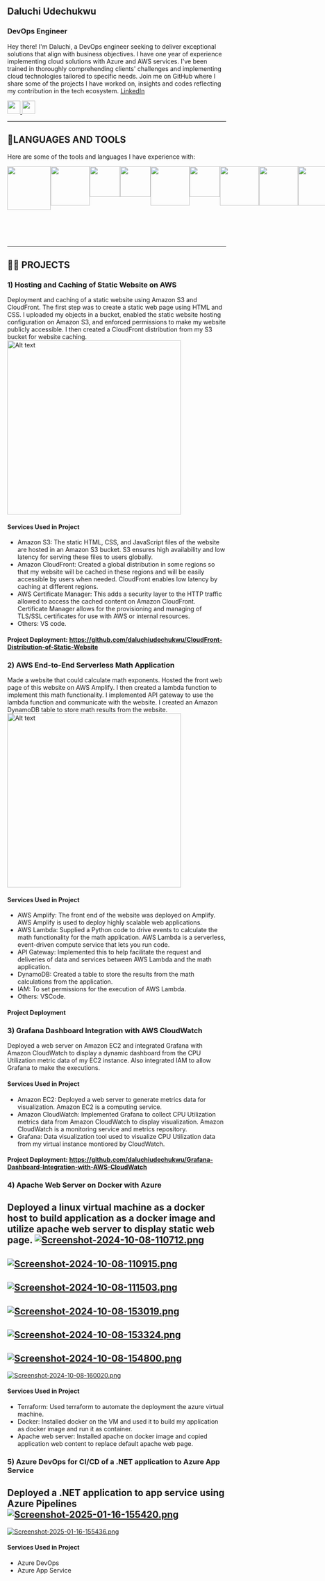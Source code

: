 ## Daluchi Udechukwu
### DevOps Engineer
Hey there! I'm Daluchi, a DevOps engineer seeking to deliver exceptional solutions that align with business objectives. I have one year of experience implementing cloud solutions with Azure and AWS services. I've been trained in thoroughly comprehending clients' challenges and implementing cloud technologies tailored to specific needs. Join me on GitHub where I share some of the projects I have worked on, insights and codes reflecting my contribution in the tech ecosystem.
[LinkedIn](https://www.linkedin.com/in/daluchi-udechukwu/)
<div id="badges">
    <a href="https://www.linkedin.com/in/daluchi-udechukwu/">
          <img src="https://cdn.jsdelivr.net/gh/devicons/devicon/icons/linkedin/linkedin-original.svg" width="30px"/>
    </a>
    <a href="https://udechukwudaluchi.wixsite.com/my-site/projects-8">
          <img src="https://img.shields.io/badge/My Portfolio-8A2BE2" height="30px" />
    </a>
</div>

-----
## 💼LANGUAGES AND TOOLS
Here are some of the tools and languages I have experience with:

<div style="display: flex; justify-content: space-around;">
    <img src="https://cdn.jsdelivr.net/gh/devicons/devicon/icons/amazonwebservices/amazonwebservices-plain-wordmark.svg" width="100px"/>
    <img src="https://cdn.jsdelivr.net/gh/devicons/devicon@latest/icons/azure/azure-original.svg" width="90px"/>
    <img src="https://cdn.jsdelivr.net/gh/devicons/devicon/icons/linux/linux-original.svg" width="70px"/>
    <img src="https://cdn.jsdelivr.net/gh/devicons/devicon/icons/docker/docker-original.svg" width="70px"/>
    <img src="https://cdn.jsdelivr.net/gh/devicons/devicon@latest/icons/azuredevops/azuredevops-original.svg" width="90px"/>
    <img src="https://cdn.jsdelivr.net/gh/devicons/devicon/icons/kubernetes/kubernetes-plain.svg" width="70px"/>
    <img src="https://cdn.jsdelivr.net/gh/devicons/devicon@latest/icons/githubactions/githubactions-original.svg" width="90px"/>
    <img src="https://cdn.jsdelivr.net/gh/devicons/devicon@latest/icons/ansible/ansible-original.svg" width="90px"/>
    <img src="https://cdn.jsdelivr.net/gh/devicons/devicon@latest/icons/terraform/terraform-original.svg" width="90px"/>
    <img src="https://www.skedler.com/blog/wp-content/uploads/2021/08/grafana-logo.png" width="170px"/>
</div>

-----
## 👩‍💻 PROJECTS
### 1) Hosting and Caching of Static Website on AWS
Deployment and caching of a static website using Amazon S3 and CloudFront. The first step was to create a static web page using HTML and CSS. I uploaded my objects in a bucket, enabled the static website hosting configuration on Amazon S3, and enforced permissions to make my website publicly accessible. I then created a CloudFront distribution from my S3 bucket for website caching.
<img src="https://i.postimg.cc/FKpwzTBS/S3-static-hosting-architectural-diagram.png" alt="Alt text" style="width:auto;height:400px;">

#### Services Used in Project
+ Amazon S3: The static HTML, CSS, and JavaScript files of the website are hosted in an Amazon S3 bucket. S3 ensures high availability and low latency for serving these files to users globally.
+ Amazon CloudFront: Created a global distribution in some regions so that my website will be cached in these regions and will be easily accessible by users when needed. CloudFront enables low latency by caching at different regions.
+ AWS Certificate Manager: This adds a security layer to the HTTP traffic allowed to access the cached content on Amazon CloudFront. Certificate Manager allows for the provisioning and managing of TLS/SSL certificates for use with AWS or internal resources.
+ Others: VS code.
#### Project Deployment: https://github.com/daluchiudechukwu/CloudFront-Distribution-of-Static-Website

### 2) AWS End-to-End Serverless Math Application
Made a website that could calculate math exponents. Hosted the front web page of this website on AWS Amplify. I then created a lambda function to implement this math functionality. I implemented API gateway to use the lambda function and communicate with the website. I created an Amazon DynamoDB table to store math results from the website.
<img src="https://i.postimg.cc/25NpFjyF/math-app-architecture.png" alt="Alt text" style="width:auto;height:400px;">

#### Services Used in Project
+ AWS Amplify: The front end of the website was deployed on Amplify. AWS Amplify is used to deploy highly scalable web applications.
+ AWS Lambda: Supplied a Python code to drive events to calculate the math functionality for the math application. AWS Lambda is a serverless, event-driven compute service that lets you run code.
+ API Gateway: Implemented this to help facilitate the request and deliveries of data and services between AWS Lambda and the math application.
+ DynamoDB: Created a table to store the results from the math calculations from the application.
+ IAM: To set permissions for the execution of AWS Lambda.
+ Others: VSCode.
#### Project Deployment

### 3) Grafana Dashboard Integration with AWS CloudWatch
Deployed a web server on Amazon EC2 and integrated Grafana with Amazon CloudWatch to display a dynamic dashboard from the CPU Utilization metric data of my EC2 instance. Also integrated IAM to allow Grafana to make the executions.

#### Services Used in Project
+ Amazon EC2: Deployed a web server to generate metrics data for visualization. Amazon EC2 is a computing service.
+ Amazon CloudWatch: Implemented Grafana to collect CPU Utilization metrics data from Amazon CloudWatch to display visualization. Amazon CloudWatch is a monitoring service and metrics repository.
+ Grafana: Data visualization tool used to visualize CPU Utilization data from my virtual instance montiored by CloudWatch.
#### Project Deployment: https://github.com/daluchiudechukwu/Grafana-Dashboard-Integration-with-AWS-CloudWatch

### 4) Apache Web Server on Docker with Azure
Deployed a linux virtual machine as a docker host to build application as a docker image and utilize apache web server to display static web page.
[![Screenshot-2024-10-08-110712.png](https://i.postimg.cc/28cvNwQW/Screenshot-2024-10-08-110712.png)](https://postimg.cc/nCmMvqwV)
-----
[![Screenshot-2024-10-08-110915.png](https://i.postimg.cc/mDyzXNZt/Screenshot-2024-10-08-110915.png)](https://postimg.cc/cg6L63nS)
-----
[![Screenshot-2024-10-08-111503.png](https://i.postimg.cc/V6gvBf4t/Screenshot-2024-10-08-111503.png)](https://postimg.cc/7GCqqyFP)
-----
[![Screenshot-2024-10-08-153019.png](https://i.postimg.cc/QMkdh82z/Screenshot-2024-10-08-153019.png)](https://postimg.cc/HJngtgs0)
-----
[![Screenshot-2024-10-08-153324.png](https://i.postimg.cc/sx8VwvWM/Screenshot-2024-10-08-153324.png)](https://postimg.cc/Fky5KFDv)
-----
[![Screenshot-2024-10-08-154800.png](https://i.postimg.cc/J7d41dFR/Screenshot-2024-10-08-154800.png)](https://postimg.cc/4nVTPwZ0)
-----
[![Screenshot-2024-10-08-160020.png](https://i.postimg.cc/Jzj157zh/Screenshot-2024-10-08-160020.png)](https://postimg.cc/LJ6KHpfd)

#### Services Used in Project
+ Terraform: Used terraform to automate the deployment the azure virtual machine.
+ Docker: Installed docker on the VM and used it to build my application as docker image and run it as container.
+ Apache web server: Installed apache on docker image and copied application web content to replace default apache web page.
  
### 5) Azure DevOps for CI/CD of a .NET application to Azure App Service
Deployed a .NET application to app service using Azure Pipelines
[![Screenshot-2025-01-16-155420.png](https://i.postimg.cc/cC4M226p/Screenshot-2025-01-16-155420.png)](https://postimg.cc/CBXqfvG7)
----
[![Screenshot-2025-01-16-155436.png](https://i.postimg.cc/s2dPsvv9/Screenshot-2025-01-16-155436.png)](https://postimg.cc/gxsLKcyn)

#### Services Used in Project
+ Azure DevOps
+ Azure App Service
